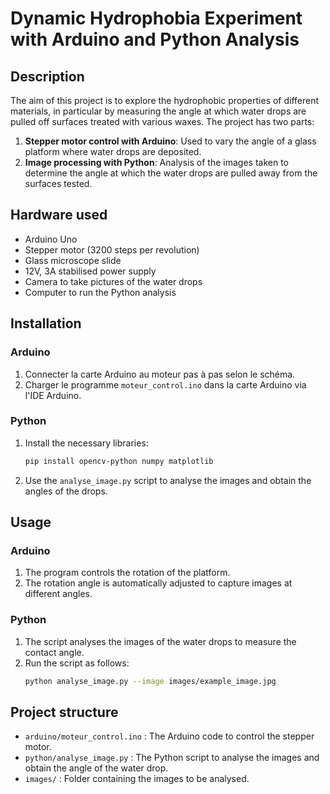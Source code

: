 # Dynamic Hydrophobia Experiment with Arduino and Python Analysis

## Description
The aim of this project is to explore the hydrophobic properties of different materials, in particular by measuring the angle at which water drops are pulled off surfaces treated with various waxes. The project has two parts:
1. **Stepper motor control with Arduino**: Used to vary the angle of a glass platform where water drops are deposited.
2. **Image processing with Python**: Analysis of the images taken to determine the angle at which the water drops are pulled away from the surfaces tested.

## Hardware used
- Arduino Uno
- Stepper motor (3200 steps per revolution)
- Glass microscope slide
- 12V, 3A stabilised power supply
- Camera to take pictures of the water drops
- Computer to run the Python analysis

## Installation
### Arduino
1. Connecter la carte Arduino au moteur pas à pas selon le schéma.
2. Charger le programme `moteur_control.ino` dans la carte Arduino via l'IDE Arduino.

### Python
1. Install the necessary libraries:
    ```bash
    pip install opencv-python numpy matplotlib
    ```
2. Use the `analyse_image.py` script to analyse the images and obtain the angles of the drops.

## Usage
### Arduino
1. The program controls the rotation of the platform.
2. The rotation angle is automatically adjusted to capture images at different angles.

### Python
1. The script analyses the images of the water drops to measure the contact angle.
2. Run the script as follows:
    ```bash
    python analyse_image.py --image images/example_image.jpg
    ```
    
## Project structure
- `arduino/moteur_control.ino` : The Arduino code to control the stepper motor.
- `python/analyse_image.py` : The Python script to analyse the images and obtain the angle of the water drop.
- `images/` : Folder containing the images to be analysed.
